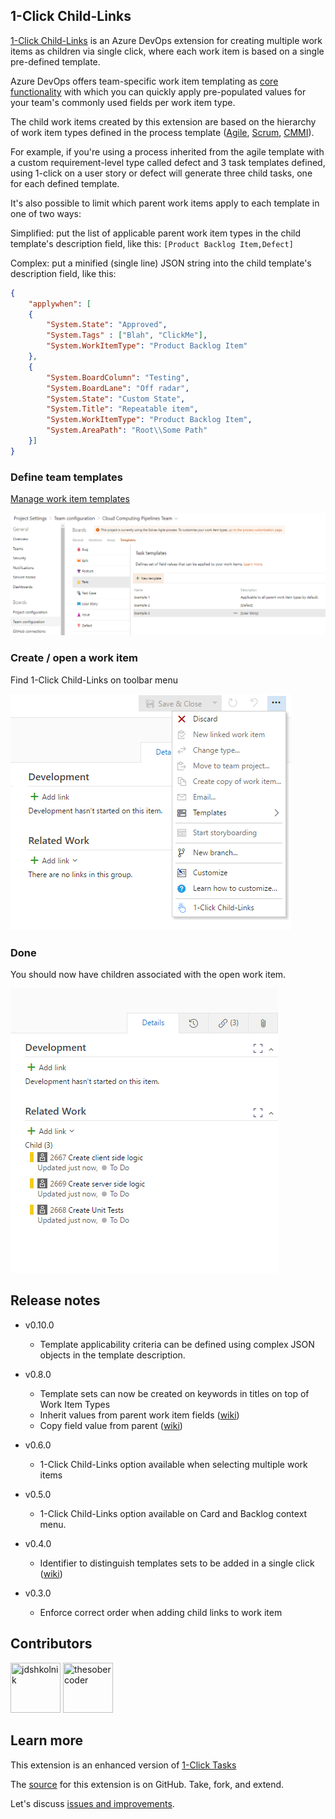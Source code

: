 ## 1-Click Child-Links ##

<a href="https://marketplace.visualstudio.com/items?itemName=ruifig.vsts-work-item-one-click-child-links" target="_blank">1-Click Child-Links</a> is an Azure DevOps extension for creating multiple work items as children via single click, where each work item is based on a single pre-defined template.

Azure DevOps offers team-specific work item templating as <a href="https://docs.microsoft.com/en-us/azure/devops/boards/backlogs/work-item-template?view=azure-devops&tabs=browser" target="_blank">core functionality</a> with which you can quickly apply pre-populated values for your team's commonly used fields per work item type.

The child work items created by this extension are based on the hierarchy of work item types defined in the process template (<a href="https://docs.microsoft.com/en-us/azure/devops/boards/work-items/guidance/agile-process-workflow?view=azure-devops" target="_blank">Agile</a>, <a href="https://docs.microsoft.com/en-us/azure/devops/boards/work-items/guidance/scrum-process-workflow?view=azure-devops" target="_blank">Scrum</a>, <a href="https://docs.microsoft.com/en-us/azure/devops/boards/work-items/guidance/cmmi-process-workflow?view=azure-devops" target="_blank">CMMI</a>).

For example, if you're using a process inherited from the agile template with a custom requirement-level type called defect and 3 task templates defined, using 1-click on a user story or defect will generate three child tasks, one for each defined template.

It's also possible to limit which parent work items apply to each template in one of two ways:

Simplified: put the list of applicable parent work item types in the child template's description field, like this: `[Product Backlog Item,Defect]`

Complex: put a minified (single line) JSON string into the child template's description field, like this:

``` json
{
    "applywhen": [
    {
        "System.State": "Approved",
        "System.Tags" : ["Blah", "ClickMe"],
        "System.WorkItemType": "Product Backlog Item"
    },
    {
        "System.BoardColumn": "Testing",
        "System.BoardLane": "Off radar",
        "System.State": "Custom State",
        "System.Title": "Repeatable item",
        "System.WorkItemType": "Product Backlog Item",
        "System.AreaPath": "Root\\Some Path"
    }]
}
```

### Define team templates ###

<a href="https://docs.microsoft.com/en-us/azure/devops/boards/backlogs/work-item-template?view=azure-devops&tabs=browser#manage" target="_blank">Manage work item templates</a>

![Export](img/screen01.png)

### Create / open a work item ###

Find 1-Click Child-Links on toolbar menu

![Export](img/screen02.png)

### Done ###

You should now have children associated with the open work item.

![Export](img/screen03.png)

## Release notes ##

* v0.10.0
  * Template applicability criteria can be defined using complex JSON objects in the template description.

* v0.8.0
  * Template sets can now be created on keywords in titles on top of Work Item Types
  * Inherit values from parent work item fields (<a href="https://github.com/figueiredorui/1-click-child-links/wiki/Inherit-field-values-from-parent-work-item" target="_blank">wiki</a>)
  * Copy field value from parent (<a href="https://github.com/figueiredorui/1-click-child-links/wiki/Copy-field-value-from-parent" target="_blank">wiki</a>)

* v0.6.0
  * 1-Click Child-Links option available when selecting multiple work items

* v0.5.0
  * 1-Click Child-Links option available on Card and Backlog context menu.

* v0.4.0
  * Identifier to distinguish templates sets to be added in a single click (<a href="https://github.com/figueiredorui/1-click-child-links/wiki/Group-templates-with-identifier" target="_blank">wiki</a>)

* v0.3.0
  * Enforce correct order when adding child links to work item

## Contributors ##

<a href="https://github.com/jdshkolnik"><img src="https://avatars.githubusercontent.com/u/2047520?v=3" title="jdshkolnik" width="80" height="80"></a>
<a href="https://github.com/thesobercoder"><img src="https://avatars.githubusercontent.com/u/1915249?v=3" title="thesobercoder" width="80" height="80"></a>

## Learn more ##

This extension is an enhanced version of <a href="https://marketplace.visualstudio.com/items?itemName=ruifig.vsts-work-item-one-click-tasks" target="_blank">1-Click Tasks</a>

The <a href="https://github.com/figueiredorui/1-click-child-links" target="_blank">source</a> for this extension is on GitHub. Take, fork, and extend.

Let's discuss <a href="https://github.com/figueiredorui/1-click-child-links/issues" target="_blank">issues and improvements</a>.
